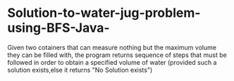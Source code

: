 # Solution-to-water-jug-problem-using-BFS-Java-
Given two cotainers that can measure nothing but the maximum volume they can be filled with, the program returns sequence of steps that must be followed in order to obtain a specified volume of water (provided such a solution exists,else it returns "No Solution exists")
